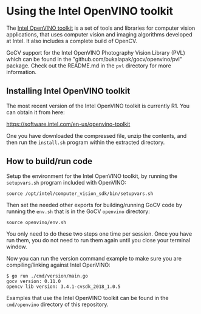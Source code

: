 # Using the Intel OpenVINO toolkit

The [Intel OpenVINO toolkit](https://software.intel.com/en-us/openvino-toolkit) is a set of tools and libraries for computer vision applications, that uses computer vision and imaging algorithms developed at Intel. It also includes a complete build of OpenCV.

GoCV support for the Intel OpenVINO Photography Vision Library (PVL) which can be found in the "github.com/bukalapak/gocv/openvino/pvl" package. Check out the README.md in the `pvl` directory for more information.

## Installing Intel OpenVINO toolkit

The most recent version of the Intel OpenVINO toolkit is currently R1. You can obtain it from here:

https://software.intel.com/en-us/openvino-toolkit

One you have downloaded the compressed file, unzip the contents, and then run the `install.sh` program within the extracted directory.

## How to build/run code

Setup the environment for the Intel OpenVINO toolkit, by running the `setupvars.sh` program included with OpenVINO:

```
source /opt/intel/computer_vision_sdk/bin/setupvars.sh
```

Then set the needed other exports for building/running GoCV code by running the `env.sh` that is in the GoCV `openvino` directory:

```
source openvino/env.sh
```

You only need to do these two steps one time per session. Once you have run them, you do not need to run them again until you close your terminal window.

Now you can run the version command example to make sure you are compiling/linking against Intel OpenVINO:

```
$ go run ./cmd/version/main.go
gocv version: 0.11.0
opencv lib version: 3.4.1-cvsdk_2018_1.0.5
```

Examples that use the Intel OpenVINO toolkit can be found in the `cmd/openvino` directory of this repository.
